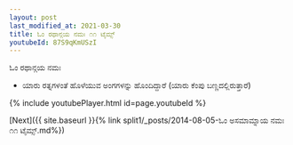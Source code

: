 ```yaml
---
layout: post
last_modified_at: 2021-03-30
title: ಓಂ ರಥಾನ್ಗಯ ನಮಃ ೧೧ ಟೈಮ್ಸ್
youtubeId: 87S9qKmUSzI
---
```

 
 
 ಓಂ ರಥಾನ್ಗಯ ನಮಃ  
 
 -  ಯಾರು ರತ್ನಗಳಂತೆ ಹೊಳೆಯುವ ಅಂಗಗಳನ್ನು ಹೊಂದಿದ್ದಾರೆ (ಯಾರು ಕೆಂಪು ಬಣ್ಣದಲ್ಲಿರುತ್ತಾರೆ) 
 
  
 
  
 
 
 
 
 
 


{% include youtubePlayer.html id=page.youtubeId %}
 
[Next]({{ site.baseurl }}{% link  split1/_posts/2014-08-05-ಓಂ ಅಸಮಾಮ್ನಾಯ ನಮಃ ೧೧ ಟೈಮ್ಸ್.md%})
 
